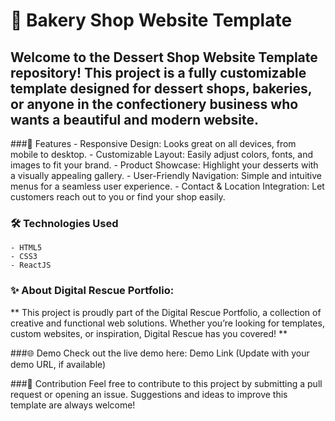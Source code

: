 # 🍰 Bakery Shop Website Template

## Welcome to the Dessert Shop Website Template repository! This project is a fully customizable template designed for dessert shops, bakeries, or anyone in the confectionery business who wants a beautiful and modern website.

###🌟 Features
    - Responsive Design: Looks great on all devices, from mobile to desktop.
    - Customizable Layout: Easily adjust colors, fonts, and images to fit your brand.
    - Product Showcase: Highlight your desserts with a visually appealing gallery.
    - User-Friendly Navigation: Simple and intuitive menus for a seamless user experience.
    - Contact & Location Integration: Let customers reach out to you or find your shop easily.

### 🛠️ Technologies Used
    - HTML5
    - CSS3
    - ReactJS
    
### ✨ About Digital Rescue Portfolio:
** This project is proudly part of the Digital Rescue Portfolio, a collection of creative and functional web solutions. Whether you’re looking for templates, custom websites, or inspiration, Digital Rescue has you covered! **

###🌐 Demo
Check out the live demo here: Demo Link (Update with your demo URL, if available)

###🧁 Contribution
Feel free to contribute to this project by submitting a pull request or opening an issue. Suggestions and ideas to improve this template are always welcome!
